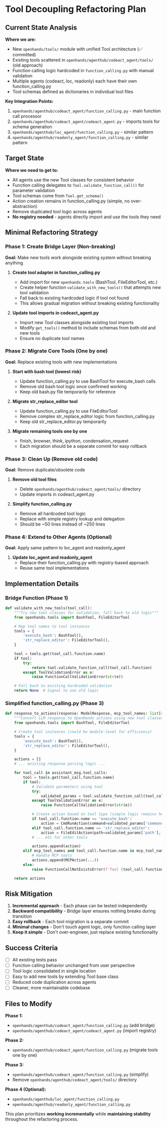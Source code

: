 # Tool Decoupling Refactoring Plan

## Current State Analysis

**Where we are:**
- New `openhands/tools/` module with unified Tool architecture (✅ committed)
- Existing tools scattered in `openhands/agenthub/codeact_agent/tools/` (old approach)
- Function calling logic hardcoded in `function_calling.py` with manual validation
- Multiple agents (codeact, loc, readonly) each have their own function_calling.py
- Tool schemas defined as dictionaries in individual tool files

**Key Integration Points:**
1. `openhands/agenthub/codeact_agent/function_calling.py` - main function call processor
2. `openhands/agenthub/codeact_agent/codeact_agent.py` - imports tools for schema generation
3. `openhands/agenthub/loc_agent/function_calling.py` - similar pattern
4. `openhands/agenthub/readonly_agent/function_calling.py` - similar pattern

## Target State

**Where we need to get to:**
- All agents use the new Tool classes for consistent behavior
- Function calling delegates to `Tool.validate_function_call()` for parameter validation
- Tool schemas come from `Tool.get_schema()`
- Action creation remains in function_calling.py (simple, no over-abstraction)
- Remove duplicated tool logic across agents
- **No registry needed** - agents directly import and use the tools they need

## Minimal Refactoring Strategy

### Phase 1: Create Bridge Layer (Non-breaking)
**Goal:** Make new tools work alongside existing system without breaking anything

1. **Create tool adapter in function_calling.py**
   - Add import for new `openhands.tools` (BashTool, FileEditorTool, etc.)
   - Create helper function `validate_with_new_tools()` that attempts new tool validation
   - Fall back to existing hardcoded logic if tool not found
   - This allows gradual migration without breaking existing functionality

2. **Update tool imports in codeact_agent.py**
   - Import new Tool classes alongside existing tool imports
   - Modify `get_tools()` method to include schemas from both old and new tools
   - Ensure no duplicate tool names

### Phase 2: Migrate Core Tools (One by one)
**Goal:** Replace existing tools with new implementations

1. **Start with bash tool (lowest risk)**
   - Update function_calling.py to use BashTool for execute_bash calls
   - Remove old bash tool logic once confirmed working
   - Keep old bash.py file temporarily for reference

2. **Migrate str_replace_editor tool**
   - Update function_calling.py to use FileEditorTool
   - Remove complex str_replace_editor logic from function_calling.py
   - Keep old str_replace_editor.py temporarily

3. **Migrate remaining tools one by one**
   - finish, browser, think, ipython, condensation_request
   - Each migration should be a separate commit for easy rollback

### Phase 3: Clean Up (Remove old code)
**Goal:** Remove duplicate/obsolete code

1. **Remove old tool files**
   - Delete `openhands/agenthub/codeact_agent/tools/` directory
   - Update imports in codeact_agent.py

2. **Simplify function_calling.py**
   - Remove all hardcoded tool logic
   - Replace with simple registry lookup and delegation
   - Should be ~50 lines instead of ~250 lines

### Phase 4: Extend to Other Agents (Optional)
**Goal:** Apply same pattern to loc_agent and readonly_agent

1. **Update loc_agent and readonly_agent**
   - Replace their function_calling.py with registry-based approach
   - Reuse same tool implementations

## Implementation Details

### Bridge Function (Phase 1)
```python
def validate_with_new_tools(tool_call):
    """Try new tool classes for validation, fall back to old logic"""
    from openhands.tools import BashTool, FileEditorTool

    # Map tool names to tool instances
    tools = {
        'execute_bash': BashTool(),
        'str_replace_editor': FileEditorTool(),
    }

    tool = tools.get(tool_call.function.name)
    if tool:
        try:
            return tool.validate_function_call(tool_call.function)
        except ToolValidationError as e:
            raise FunctionCallValidationError(str(e))

    # Fall back to existing hardcoded validation
    return None  # Signal to use old logic
```

### Simplified function_calling.py (Phase 3)
```python
def response_to_actions(response: ModelResponse, mcp_tool_names: list[str] | None = None) -> list[Action]:
    """Convert LLM response to OpenHands actions using new tool classes"""
    from openhands.tools import BashTool, FileEditorTool

    # Create tool instances (could be module-level for efficiency)
    tools = {
        'execute_bash': BashTool(),
        'str_replace_editor': FileEditorTool(),
    }

    actions = []
    # ... existing response parsing logic ...

    for tool_call in assistant_msg.tool_calls:
        tool = tools.get(tool_call.function.name)
        if tool:
            # Validate parameters using tool
            try:
                validated_params = tool.validate_function_call(tool_call.function)
            except ToolValidationError as e:
                raise FunctionCallValidationError(str(e))

            # Create action based on tool type (simple logic remains here)
            if tool_call.function.name == 'execute_bash':
                action = CmdRunAction(command=validated_params['command'], ...)
            elif tool_call.function.name == 'str_replace_editor':
                action = FileEditAction(path=validated_params['path'], ...)
            # ... etc for other tools

            actions.append(action)
        elif mcp_tool_names and tool_call.function.name in mcp_tool_names:
            # Handle MCP tools
            actions.append(MCPAction(...))
        else:
            raise FunctionCallNotExistsError(f'Tool {tool_call.function.name} not found')

    return actions
```

## Risk Mitigation

1. **Incremental approach** - Each phase can be tested independently
2. **Backward compatibility** - Bridge layer ensures nothing breaks during transition
3. **Easy rollback** - Each tool migration is a separate commit
4. **Minimal changes** - Don't touch agent logic, only function calling layer
5. **Keep it simple** - Don't over-engineer, just replace existing functionality

## Success Criteria

- [ ] All existing tests pass
- [ ] Function calling behavior unchanged from user perspective
- [ ] Tool logic consolidated in single location
- [ ] Easy to add new tools by extending Tool base class
- [ ] Reduced code duplication across agents
- [ ] Cleaner, more maintainable codebase

## Files to Modify

**Phase 1:**
- `openhands/agenthub/codeact_agent/function_calling.py` (add bridge)
- `openhands/agenthub/codeact_agent/codeact_agent.py` (import registry)

**Phase 2:**
- `openhands/agenthub/codeact_agent/function_calling.py` (migrate tools one by one)

**Phase 3:**
- `openhands/agenthub/codeact_agent/function_calling.py` (simplify)
- Remove `openhands/agenthub/codeact_agent/tools/` directory

**Phase 4 (Optional):**
- `openhands/agenthub/loc_agent/function_calling.py`
- `openhands/agenthub/readonly_agent/function_calling.py`

This plan prioritizes **working incrementally** while **maintaining stability** throughout the refactoring process.

